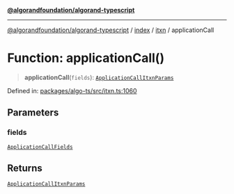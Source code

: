 [**@algorandfoundation/algorand-typescript**](../../../../README.md)

***

[@algorandfoundation/algorand-typescript](../../../../README.md) / [index](../../../README.md) / [itxn](../README.md) / applicationCall

# Function: applicationCall()

> **applicationCall**(`fields`): [`ApplicationCallItxnParams`](../classes/ApplicationCallItxnParams.md)

Defined in: [packages/algo-ts/src/itxn.ts:1060](https://github.com/algorandfoundation/puya-ts/blob/main/packages/algo-ts/src/itxn.ts#L1060)

## Parameters

### fields

[`ApplicationCallFields`](../interfaces/ApplicationCallFields.md)

## Returns

[`ApplicationCallItxnParams`](../classes/ApplicationCallItxnParams.md)
